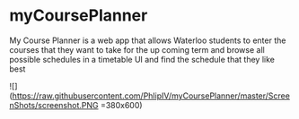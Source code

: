 # myCoursePlanner

My Course Planner is a web app that allows Waterloo students to enter the courses that they want to take for the up coming term and browse all possible schedules in a timetable UI and find the schedule that they like best

![](https://raw.githubusercontent.com/PhlipIV/myCoursePlanner/master/ScreenShots/screenshot.PNG =380x600)
